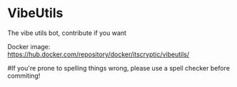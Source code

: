 # VibeUtils
The vibe utils bot, contribute if you want

Docker image: https://hub.docker.com/repository/docker/itscryptic/vibeutils/

#If you're prone to spelling things wrong, please use a spell checker before commiting!
